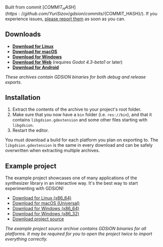 Built from commit [${COMMIT_HASH}](https://github.com/YuriSizov/gdsion/commits/${COMMIT_HASH}/). If you experience issues, [please report them](https://github.com/YuriSizov/gdsion/issues) as soon as you can.

## Downloads

* **[Download for Linux](https://github.com/YuriSizov/gdsion/releases/download/${VERSION_TAG}/libgdsion-linux.zip)**
* **[Download for macOS](https://github.com/YuriSizov/gdsion/releases/download/${VERSION_TAG}/libgdsion-macos.zip)**
* **[Download for Windows](https://github.com/YuriSizov/gdsion/releases/download/${VERSION_TAG}/libgdsion-windows.zip)**
* **[Download for Web](https://github.com/YuriSizov/gdsion/releases/download/${VERSION_TAG}/libgdsion-web.zip)** (requires _Godot 4.3-beta1_ or later)
* **[Download for Android](https://github.com/YuriSizov/gdsion/releases/download/${VERSION_TAG}/libgdsion-android.zip)**

_These archives contain GDSiON binaries for both debug and release exports._

## Installation

1. Extract the contents of the archive to your project's root folder.
2. Make sure that you now have a `bin` folder (i.e. `res://bin`), and that it contains `libgdsion.gdextension` and some other files starting with `libgdsion`.
3. Restart the editor.

You must download a build for each platform you plan on exporting to. The `libgdsion.gdextension` is the same in every download and can be safely overwritten when extracting multiple archives.

## Example project

The example project showcases one of many applications of the synthesizer library in an interactive way. It's the best way to start experimenting with GDSiON!

* [Download for Linux (x86_64)](https://github.com/YuriSizov/gdsion/releases/download/${VERSION_TAG}/example-project-linux-x86_64.zip)
* [Download for macOS (Universal)](https://github.com/YuriSizov/gdsion/releases/download/${VERSION_TAG}/example-project-macos-universal.zip)
* [Download for Windows (x86_64)](https://github.com/YuriSizov/gdsion/releases/download/${VERSION_TAG}/example-project-windows-x86_64.zip)
* [Download for Windows (x86_32)](https://github.com/YuriSizov/gdsion/releases/download/${VERSION_TAG}/example-project-windows-x86_32.zip)
* [Download project source](https://github.com/YuriSizov/gdsion/releases/download/${VERSION_TAG}/example-project-source.zip)

_The example project source archive contains GDSiON binaries for all platforms. It may be required for you to open the project twice to import everything correctly._

